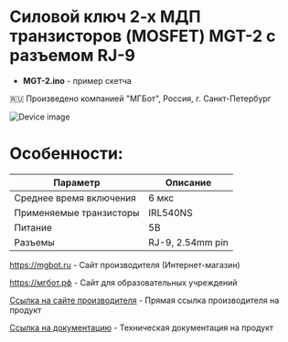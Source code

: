# Силовой ключ 2-х МДП транзисторов (MOSFET) MGT-2 c разъемом RJ-9


- **MGT-2.ino** - пример скетча

🇷🇺 Произведено компанией "МГБот", Россия, г. Санкт-Петербург

![Device image](https://books.mgbot.ru/images/MGT-2.PNG)

# Особенности:

| Параметр    | Описание |
| ----------- | -----------|
| Среднее время включения   | 6 мкс|
| Применяемые транзисторы       | IRL540NS |
| Питание     | 5В|
| Разъемы     | RJ-9, 2.54mm pin|

https://mgbot.ru  - Сайт производителя (Интернет-магазин)

https://мгбот.рф  - Сайт для образовательных учреждений

[Ссылка на сайте производителя](https://mgbot.ru/catalog/moduli/modulya_dvukh_mosfet_tranzistorov_mgt_2_s_razemom_rj_9/) - Прямая ссылка производителя на продукт

[Ссылка на документацию](https://books.mgbot.ru/devices/MGT-2.pdf) - Техническая документация на продукт